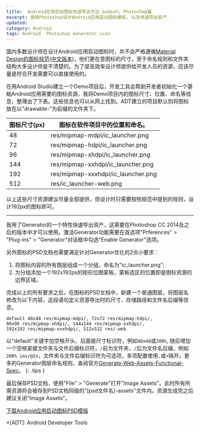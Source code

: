 ```yaml
---
title:  Android应用启动图标快速导出方法 &ndash; Photoshop篇
excerpt: 使用Photoshop设计Android应用启动图标模版, 以及快速导出资产.
updated: 
category: Android
tags: Android  Photoshop Generator icon
---
```


国内多数设计师在设计Android应用启动图标时，并不会严格遵循[Material Design的图标规范][google_design_icon]([中文版本][google_design_icon_chinese])，他们更在意图标的尺寸，至于命名规则和文件夹结构大多设计师是不清楚的。为了提高效率设计师提供给开发人员的资源，应该尽量是符合开发需要可以直接使用的。

在用Android Studio建立一个Demo项目后，开发工具会帮助开发者初始化一个基础Android应用需要的图标资源，我将Demo项目内的图标尺寸、位置、命名等信息，整理出了下表。这些信息也可以从网上找到。ADT建立的项目默认则将图标放在以"drawable-"为前缀的文件夹下。

图标尺寸(px) | 图标在软件项目中的位置和命名。
--- | --- 
48 | res/mipmap-mdpi/ic_launcher.png
72 | res/mipmap-hdpi/ic_launcher.png
96 | res/mipmap-xhdpi/ic_launcher.png
144 | res/mipmap-xxhdpi/ic_launcher.png
192 | res/mipmap-xxxhdpi/ic_launcher.png
512 | res/ic_launcher-web.png

以上这些尺寸资源建议尽量全部提供，但设计时只需要按照规范中提到的规则，设计192px的图标即可。

---

我用了Generator的一个特性快速导出资产，这需要在Photoshop CC 2014及之后的版本中才可以使用。激活Generator功能需要在首选项"Prferences" > "Plug-ins" > "Generator"对话框中勾选"Enable Generator"选项。

另外图标的PSD文档也需要满足针对Generator优化的2点小要求：

1. 将图标内容的所有图层组成一个分组，命名为"ic_launcher.png";
2. 为分组添加一个192x192px的矩形位图蒙板，蒙板选区的位置即是图标资源的边界区域。

完成以上的所有要求之后，在图标的PSD文档中，新建一个普通图层，将图层名修改为以下内容，这段语句定义资源导出时的尺寸、存储路径和文件名后缀等信息。

~~~
default 48x48 res/mipmap-mdpi/, 72x72 res/mipmap-hdpi/, 
96x96 res/mipmap-xhdpi/, 144x144 res/mipmap-xxhdpi/, 
192x192 res/mipmap-xxxhdpi/, 512x512 res/-web
~~~

以"default"关键字加空格开头，后面接尺寸标识符，例如`48x48`或`200%`,  随后增加一个空格紧接文件夹与文件后缀标识符，`/`前为文件夹，`/`后为文件名后缀，例如`200% ios/@2x`，文件夹与文件后缀标识符为可选项，多项配置使用`,`或`+`隔开。更多的Generator图层命名规则，查阅官方[Generate-Web-Assets-Functional-Spec](
https://github.com/adobe-photoshop/generator-assets/wiki/Generate-Web-Assets-Functional-Spec)。
{: .tips }

最后保存PSD文档，使用"File" > "Generate"打开"Image Assets"。此时所有所需资源将会被存到PSD文档同级的"[psd文件名]-assets"文件内。资源生成完之后建议关闭"Image Assets"。

[下载Android应用启动图标PSD模版][psd]

[google_design_icon]: http://www.google.com/design/spec/style/icons.html#icons-product-icons
[google_design_icon_chinese]: http://wiki.jikexueyuan.com/project/material-design/style/icons.html
[psd]: /images/android_launcher_icon_export_use_photoshop/android_icon_template.psd

*[ADT]: Android Developer Tools

